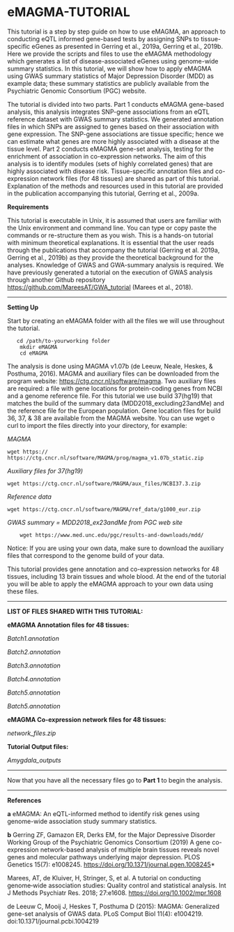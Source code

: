 # eMAGMA-TUTORIAL

This tutorial is a step by step guide on how to use eMAGMA, an approach to conducting eQTL informed gene-based tests by assigning SNPs to tissue-specific eGenes as presented in Gerring et al., 2019a, Gerring et al., 2019b. Here we provide the scripts and files to use the eMAGMA methodology which generates a list of disease-associated eGenes using genome-wide summary statistics. In this tutorial, we will show how to apply eMAGMA using GWAS summary statistics of Major Depression Disorder (MDD) as example data; these summary statistics are publicly available from the Psychiatric Genomic Consortium (PGC) website.

The tutorial is divided into two parts. Part 1 conducts eMAGMA gene-based analysis, this analysis integrates SNP-gene associations from an eQTL reference dataset with GWAS summary statistics. We generated annotation files in which SNPs are assigned to genes based on their association with gene expression.   The SNP-gene associations are tissue specific; hence we can estimate what genes are more highly associated with a disease at the tissue level. Part 2 conducts eMAGMA gene-set analysis, testing for the enrichment of association in co-expression networks. The aim of this analysis is to identify modules (sets of highly correlated genes) that are highly associated with disease risk. Tissue-specific annotation files and co-expression network files (for 48 tissues) are shared as part of this tutorial.   Explanation of the methods and resources used in this tutorial are provided in the publication accompanying this tutorial, Gerring et al., 2009a.


**Requirements** 

This tutorial is executable in Unix, it is assumed that users are familiar with the Unix environment and command line. You can type or copy paste the commands or re-structure them as you wish. This is a hands-on tutorial with minimum theoretical explanations. It is essential that the user reads through the publications that accompany the tutorial (Gerring et al. 2019a, Gerring et al., 2019b) as they provide the theoretical background for the analyses. Knowledge of GWAS and GWA-summary analysis is required. We have previously generated a tutorial on the execution of GWAS analysis through another Github  repository https://github.com/MareesAT/GWA_tutorial (Marees et al., 2018).

*************************************



**Setting Up**


Start by creating an eMAGMA folder with all the files we will use throughout the tutorial.
       
       cd /path/to-yourworking folder
        mkdir eMAGMA
        cd eMAGMA
        
The analysis is done using MAGMA v1.07b (de Leeuw, Neale, Heskes, & Posthuma, 2016). MAGMA and auxiliary files can be downloaded from the program website: https://ctg.cncr.nl/software/magma. Two auxiliary files are required: a file with gene locations for protein-coding genes from NCBI and a genome reference file. For this tutorial we use build 37(hg19) that matches the build of the summary data (MDD2018_excluding23andMe) and the reference file for the European population. Gene location files for build 36, 37, & 38 are available from the MAGMA website. You can use wget o curl to import the files directly into your directory, for example:



*MAGMA*
    
    wget https:// https://ctg.cncr.nl/software/MAGMA/prog/magma_v1.07b_static.zip

*Auxiliary files for 37(hg19)*
        
    wget https://ctg.cncr.nl/software/MAGMA/aux_files/NCBI37.3.zip

*Reference data*
    
    wget https://ctg.cncr.nl/software/MAGMA/ref_data/g1000_eur.zip

*GWAS summary = MDD2018_ex23andMe from PGC web site*
        
        wget https://www.med.unc.edu/pgc/results-and-downloads/mdd/
        
        

Notice: If you are using your own data, make sure to download the auxiliary files that correspond to the genome build of your data.

This tutorial provides gene annotation and co-expression networks for 48 tissues, including 13 brain tissues and whole blood. At the end of the tutorial you will be able to apply the eMAGMA approach to your own data using these files.



****************************************************
**LIST OF FILES SHARED WITH THIS TUTORIAL:**



**eMAGMA Annotation files for 48 tissues:**

 *Batch1.annotation*

 *Batch2.annotation*

 *Batch3.annotation*

 *Batch4.annotation*

 *Batch5.annotation*

 *Batch5.annotation*

**eMAGMA Co-expression network files for 48 tissues:**

 *network_files.zip*

**Tutorial Output files:**

 *Amygdala_outputs*


*************************************

Now that you have all the necessary files go to **Part 1** to begin the analysis.




****************************************



**References**

**a** eMAGMA: An eQTL-informed method to identify risk genes using genome-wide association study summary statistics.

**b** Gerring ZF, Gamazon ER, Derks EM, for the Major Depressive Disorder Working Group of the Psychiatric Genomics Consortium (2019) A gene co-expression network-based analysis of multiple brain tissues reveals novel genes and molecular pathways underlying major depression. PLOS Genetics 15(7): e1008245. https://doi.org/10.1371/journal.pgen.1008245*

Marees, AT, de Kluiver, H, Stringer, S, et al. A tutorial on conducting genome‐wide association studies: Quality control and statistical analysis. Int J Methods Psychiatr Res. 2018; 27:e1608. https://doi.org/10.1002/mpr.1608

de Leeuw C, Mooij J, Heskes T, Posthuma D (2015): MAGMA: Generalized gene-set analysis of GWAS data. PLoS Comput Biol 11(4): e1004219. doi:10.1371/journal.pcbi.1004219 
